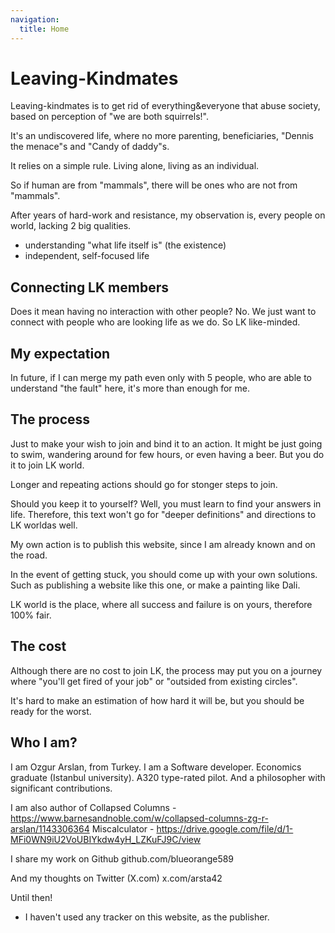 ```yaml
---
navigation:
  title: Home
---
```


# Leaving-Kindmates

Leaving-kindmates is to get rid of everything&everyone that abuse society, based on perception of "we are both squirrels!".

It's an undiscovered life, where no more parenting, beneficiaries, "Dennis the menace"s and "Candy of daddy"s.

It relies on a simple rule.
Living alone, living as an individual.

So if human are from "mammals", there will be ones who are not from "mammals".

After years of hard-work and resistance, my observation is, every people on world, lacking 2 big qualities.
 - understanding "what life itself is" (the existence)
 - independent, self-focused life

## Connecting LK members
Does it mean having no interaction with other people? No.
We just want to connect with people who are looking life as we do. So LK like-minded.

## My expectation
In future, if I can merge my path even only with 5 people, who are able to understand "the fault" here, it's more than enough for me.

## The process
Just to make your wish to join and bind it to an action. It might be just going to swim, wandering around for few hours, or even having a beer. But you do it to join LK world.

Longer and repeating actions should go for stonger steps to join.

Should you keep it to yourself?
Well, you must learn to find your answers in life. Therefore, this text won't go for "deeper definitions" and directions to LK worldas well.

My own action is to publish this website, since I am already known and on the road.

In the event of getting stuck, you should come up with your own solutions. Such as publishing a website like this one, or make a painting like Dali.

LK world is the place, where all success and failure is on yours, therefore 100% fair.

## The cost
Although there are no cost to join LK, the process may put you on a journey where "you'll get fired of your job" or "outsided from existing circles".

It's hard to make an estimation of how hard it will be, but you should be ready for the worst.


## Who I am?
I am Ozgur Arslan, from Turkey.
I am a Software developer. 
Economics graduate (Istanbul university). 
A320 type-rated pilot.
And a philosopher with significant contributions.

I am also author of
Collapsed Columns - https://www.barnesandnoble.com/w/collapsed-columns-zg-r-arslan/1143306364
Miscalculator - https://drive.google.com/file/d/1-MFi0WN9iU2VoUBIYkdw4yH_LZKuFJ9C/view

I share my work on Github
github.com/blueorange589

And my thoughts on Twitter (X.com)
x.com/arsta42


Until then!


* I haven't used any tracker on this website, as the publisher.

